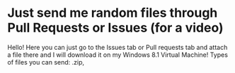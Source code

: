 # Just send me random files through Pull Requests or Issues (for a video)
Hello! Here you can just go to the Issues tab or Pull requests tab and attach a file there and I will download it on my Windows 8.1 Virtual Machine! Types of files you can send: .zip, 
